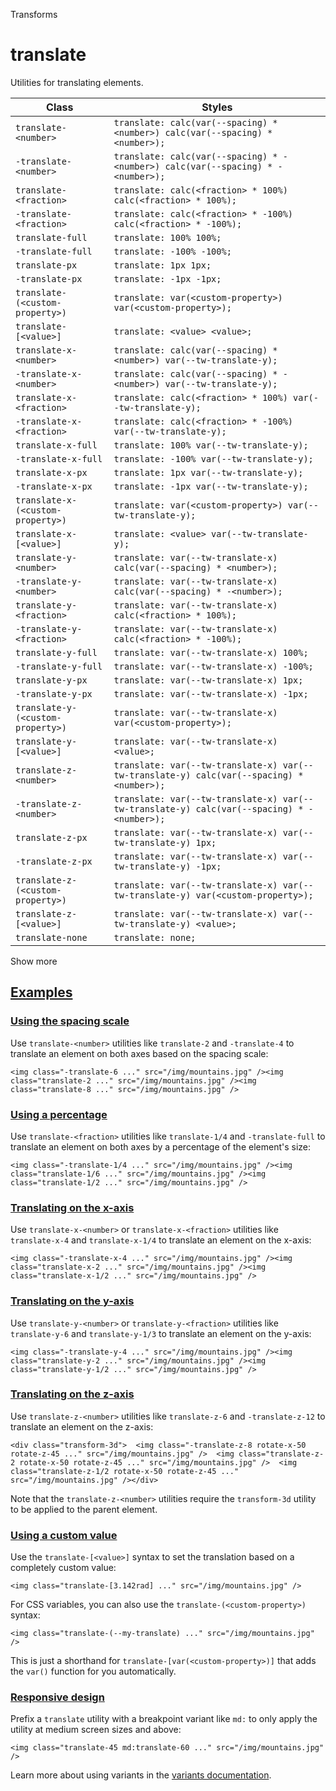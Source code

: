 Transforms

# translate

Utilities for translating elements.

| Class                             | Styles                                                                                     |
| --------------------------------- | ------------------------------------------------------------------------------------------ |
| `translate-<number>`              | `translate: calc(var(--spacing) * <number>) calc(var(--spacing) * <number>);`              |
| `-translate-<number>`             | `translate: calc(var(--spacing) * -<number>) calc(var(--spacing) * -<number>);`            |
| `translate-<fraction>`            | `translate: calc(<fraction> * 100%) calc(<fraction> * 100%);`                              |
| `-translate-<fraction>`           | `translate: calc(<fraction> * -100%) calc(<fraction> * -100%);`                            |
| `translate-full`                  | `translate: 100% 100%;`                                                                    |
| `-translate-full`                 | `translate: -100% -100%;`                                                                  |
| `translate-px`                    | `translate: 1px 1px;`                                                                      |
| `-translate-px`                   | `translate: -1px -1px;`                                                                    |
| `translate-(<custom-property>)`   | `translate: var(<custom-property>) var(<custom-property>);`                                |
| `translate-[<value>]`             | `translate: <value> <value>;`                                                              |
| `translate-x-<number>`            | `translate: calc(var(--spacing) * <number>) var(--tw-translate-y);`                        |
| `-translate-x-<number>`           | `translate: calc(var(--spacing) * -<number>) var(--tw-translate-y);`                       |
| `translate-x-<fraction>`          | `translate: calc(<fraction> * 100%) var(--tw-translate-y);`                                |
| `-translate-x-<fraction>`         | `translate: calc(<fraction> * -100%) var(--tw-translate-y);`                               |
| `translate-x-full`                | `translate: 100% var(--tw-translate-y);`                                                   |
| `-translate-x-full`               | `translate: -100% var(--tw-translate-y);`                                                  |
| `translate-x-px`                  | `translate: 1px var(--tw-translate-y);`                                                    |
| `-translate-x-px`                 | `translate: -1px var(--tw-translate-y);`                                                   |
| `translate-x-(<custom-property>)` | `translate: var(<custom-property>) var(--tw-translate-y);`                                 |
| `translate-x-[<value>]`           | `translate: <value> var(--tw-translate-y);`                                                |
| `translate-y-<number>`            | `translate: var(--tw-translate-x) calc(var(--spacing) * <number>);`                        |
| `-translate-y-<number>`           | `translate: var(--tw-translate-x) calc(var(--spacing) * -<number>);`                       |
| `translate-y-<fraction>`          | `translate: var(--tw-translate-x) calc(<fraction> * 100%);`                                |
| `-translate-y-<fraction>`         | `translate: var(--tw-translate-x) calc(<fraction> * -100%);`                               |
| `translate-y-full`                | `translate: var(--tw-translate-x) 100%;`                                                   |
| `-translate-y-full`               | `translate: var(--tw-translate-x) -100%;`                                                  |
| `translate-y-px`                  | `translate: var(--tw-translate-x) 1px;`                                                    |
| `-translate-y-px`                 | `translate: var(--tw-translate-x) -1px;`                                                   |
| `translate-y-(<custom-property>)` | `translate: var(--tw-translate-x) var(<custom-property>);`                                 |
| `translate-y-[<value>]`           | `translate: var(--tw-translate-x) <value>;`                                                |
| `translate-z-<number>`            | `translate: var(--tw-translate-x) var(--tw-translate-y) calc(var(--spacing) * <number>);`  |
| `-translate-z-<number>`           | `translate: var(--tw-translate-x) var(--tw-translate-y) calc(var(--spacing) * -<number>);` |
| `translate-z-px`                  | `translate: var(--tw-translate-x) var(--tw-translate-y) 1px;`                              |
| `-translate-z-px`                 | `translate: var(--tw-translate-x) var(--tw-translate-y) -1px;`                             |
| `translate-z-(<custom-property>)` | `translate: var(--tw-translate-x) var(--tw-translate-y) var(<custom-property>);`           |
| `translate-z-[<value>]`           | `translate: var(--tw-translate-x) var(--tw-translate-y) <value>;`                          |
| `translate-none`                  | `translate: none;`                                                                         |

Show more

## [Examples](#examples)

### [Using the spacing scale](#using-the-spacing-scale)

Use `translate-<number>` utilities like `translate-2` and `-translate-4` to translate an element on both axes based on the spacing scale:

```
<img class="-translate-6 ..." src="/img/mountains.jpg" /><img class="translate-2 ..." src="/img/mountains.jpg" /><img class="translate-8 ..." src="/img/mountains.jpg" />
```

### [Using a percentage](#using-a-percentage)

Use `translate-<fraction>` utilities like `translate-1/4` and `-translate-full` to translate an element on both axes by a percentage of the element's size:

```
<img class="-translate-1/4 ..." src="/img/mountains.jpg" /><img class="translate-1/6 ..." src="/img/mountains.jpg" /><img class="translate-1/2 ..." src="/img/mountains.jpg" />
```

### [Translating on the x-axis](#translating-on-the-x-axis)

Use `translate-x-<number>` or `translate-x-<fraction>` utilities like `translate-x-4` and `translate-x-1/4` to translate an element on the x-axis:

```
<img class="-translate-x-4 ..." src="/img/mountains.jpg" /><img class="translate-x-2 ..." src="/img/mountains.jpg" /><img class="translate-x-1/2 ..." src="/img/mountains.jpg" />
```

### [Translating on the y-axis](#translating-on-the-y-axis)

Use `translate-y-<number>` or `translate-y-<fraction>` utilities like `translate-y-6` and `translate-y-1/3` to translate an element on the y-axis:

```
<img class="-translate-y-4 ..." src="/img/mountains.jpg" /><img class="translate-y-2 ..." src="/img/mountains.jpg" /><img class="translate-y-1/2 ..." src="/img/mountains.jpg" />
```

### [Translating on the z-axis](#translating-on-the-z-axis)

Use `translate-z-<number>` utilities like `translate-z-6` and `-translate-z-12` to translate an element on the z-axis:

```
<div class="transform-3d">  <img class="-translate-z-8 rotate-x-50 rotate-z-45 ..." src="/img/mountains.jpg" />  <img class="translate-z-2 rotate-x-50 rotate-z-45 ..." src="/img/mountains.jpg" />  <img class="translate-z-1/2 rotate-x-50 rotate-z-45 ..." src="/img/mountains.jpg" /></div>
```

Note that the `translate-z-<number>` utilities require the `transform-3d` utility to be applied to the parent element.

### [Using a custom value](#using-a-custom-value)

Use the `translate-[<value>]` syntax to set the translation based on a completely custom value:

```
<img class="translate-[3.142rad] ..." src="/img/mountains.jpg" />
```

For CSS variables, you can also use the `translate-(<custom-property>)` syntax:

```
<img class="translate-(--my-translate) ..." src="/img/mountains.jpg" />
```

This is just a shorthand for `translate-[var(<custom-property>)]` that adds the `var()` function for you automatically.

### [Responsive design](#responsive-design)

Prefix a `translate` utility with a breakpoint variant like `md:` to only apply the utility at medium screen sizes and above:

```
<img class="translate-45 md:translate-60 ..." src="/img/mountains.jpg" />
```

Learn more about using variants in the [variants documentation](/docs/hover-focus-and-other-states).
